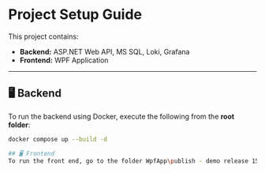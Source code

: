 # Project Setup Guide

This project contains:

- **Backend:** ASP.NET Web API, MS SQL, Loki, Grafana  
- **Frontend:** WPF Application

---

## 🖥 Backend

To run the backend using Docker, execute the following from the **root folder**:

```bash
docker compose up --build -d

## 🖥️ Frontend
To run the front end, go to the folder WpfApp\publish - demo release 150925 and run WpfApp.exe

